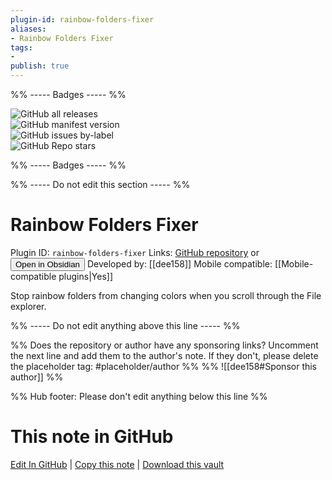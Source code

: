 ```yaml
---
plugin-id: rainbow-folders-fixer
aliases:
- Rainbow Folders Fixer
tags: 
- 
publish: true
---
```


%% ----- Badges ----- %%

![GitHub all releases](https://img.shields.io/github/downloads/dee158/obsidian-rainbow-folders-fixer/total?color=573E7A&logo=github&style=for-the-badge)   
![GitHub manifest version](https://img.shields.io/github/manifest-json/v/dee158/obsidian-rainbow-folders-fixer?color=573E7A&logo=github&style=for-the-badge)   
![GitHub issues by-label](https://img.shields.io/github/issues/dee158/obsidian-rainbow-folders-fixer/help%20wanted?color=573E7A&logo=github&style=for-the-badge)   
![GitHub Repo stars](https://img.shields.io/github/stars/dee158/obsidian-rainbow-folders-fixer?color=573E7A&logo=github&style=for-the-badge)

%% ----- Badges ----- %%

%% ----- Do not edit this section ----- %%

# Rainbow Folders Fixer

Plugin ID: `rainbow-folders-fixer`
Links: [GitHub repository](https://github.com/dee158/obsidian-rainbow-folders-fixer) or [<button id=HH>Open in Obsidian</button>](obsidian://show-plugin?id=rainbow-folders-fixer)
Developed by: [[dee158]]
Mobile compatible: [[Mobile-compatible plugins|Yes]]

Stop rainbow folders from changing colors when you scroll through the File explorer.

%% ----- Do not edit anything above this line ----- %% 

%% Does the repository or author have any sponsoring links? Uncomment the next line and add them to the author's note. If they don't, please delete the placeholder tag: #placeholder/author %%
%% ![[dee158#Sponsor this author]] %%

%% Hub footer: Please don't edit anything below this line %%

# This note in GitHub

<span class="git-footer">[Edit In GitHub](https://github.dev/obsidian-community/obsidian-hub/blob/main/02%20-%20Community%20Expansions/02.05%20All%20Community%20Expansions/Plugins/rainbow-folders-fixer.md "git-hub-edit-note") | [Copy this note](https://raw.githubusercontent.com/obsidian-community/obsidian-hub/main/02%20-%20Community%20Expansions/02.05%20All%20Community%20Expansions/Plugins/rainbow-folders-fixer.md "git-hub-copy-note") | [Download this vault](https://github.com/obsidian-community/obsidian-hub/archive/refs/heads/main.zip "git-hub-download-vault") </span>
